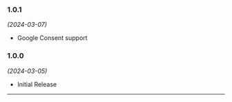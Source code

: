 ### 1.0.1
*(2024-03-07)*

* Google Consent support

### 1.0.0
*(2024-03-05)* 

* Initial Release 

------ 
